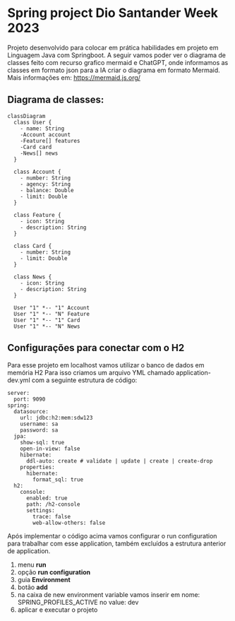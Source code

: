 # Spring project Dio Santander Week 2023
Projeto desenvolvido para colocar em prática habilidades em projeto em Linguagem Java com Springboot.
A seguir vamos poder ver o diagrama de classes feito com recurso grafico mermaid e ChatGPT, onde informamos as classes em formato json para a IA criar o diagrama em formato Mermaid. Mais informações em: https://mermaid.js.org/

## Diagrama de classes:

``` mermaid
classDiagram
  class User {
    - name: String
    -Account account
    -Feature[] features
    -Card card
    -News[] news
  }

  class Account {
    - number: String
    - agency: String
    - balance: Double
    - limit: Double
  }

  class Feature {
    - icon: String
    - description: String
  }

  class Card {
    - number: String
    - limit: Double
  }

  class News {
    - icon: String
    - description: String
  }

  User "1" *-- "1" Account
  User "1" *-- "N" Feature
  User "1" *-- "1" Card
  User "1" *-- "N" News
```
## Configurações para conectar com o H2
Para esse projeto em localhost vamos utilizar o banco de dados em memória H2
Para isso criamos um arquivo YML chamado application-dev.yml com a seguinte estrutura de código:

```
server:
  port: 9090
spring:
  datasource:
    url: jdbc:h2:mem:sdw123
    username: sa
    password: sa
  jpa:
    show-sql: true
    open-in-view: false
    hibernate:
      ddl-auto: create # validate | update | create | create-drop
    properties:
      hibernate:
        format_sql: true
  h2:
    console:
      enabled: true
      path: /h2-console
      settings:
        trace: false
        web-allow-others: false

```

Após implementar o código acima vamos configurar o run configuration para trabalhar com esse application, também excluídos a estrutura anterior de application.
1. menu **run**
2. opção **run configuration**
3. guia **Environment**
4. botão **add**
5. na caixa de new environment variable vamos inserir em nome: SPRING_PROFILES_ACTIVE no value: dev
6. aplicar e executar o projeto
